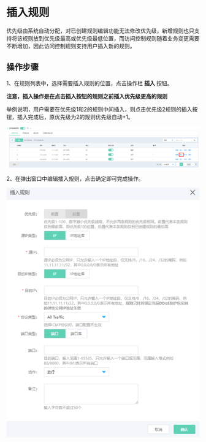 # 插入规则

优先级由系统自动分配，对已创建规则编辑功能无法修改优先级，新增规则也只支持将该规则放到优先级最高或优先级最低位置，而访问控制规则随着业务变更需要不断增加，因此访问控制规则支持用户插入新的规则。

## 操作步骤

1、在规则列表中，选择需要插入规则的位置，点击操作栏 **插入** 按钮。

**注意，插入操作是在点击插入按钮的规则之前插入优先级更高的规则**

举例说明，用户需要在优先级1和2的规则中间插入，则点击优先级2规则的插入按钮，插入完成后，原优先级为2的规则优先级自动+1。

![image](../../../../../image/Anti-DDoS-Protection-Package/insertACL01.png)

2、在弹出窗口中编辑插入规则，点击确定即可完成操作。

![image](../../../../../image/Anti-DDoS-Protection-Package/insertACL02.png)
